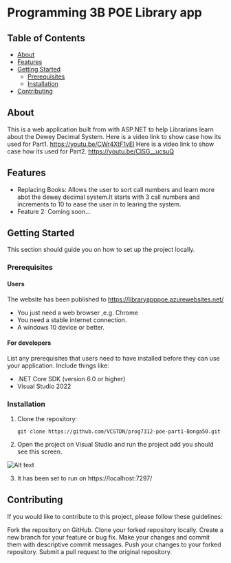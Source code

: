 # Programming 3B POE Library app

## Table of Contents

- [About](#about)
- [Features](#features)
- [Getting Started](#getting-started)
  - [Prerequisites](#prerequisites)
  - [Installation](#installation)
- [Contributing](#contributing)

## About

This is a web application built from with ASP.NET to help Librarians learn about the Dewey Decimal System.
Here is a video link to show case how its used for Part1. https://youtu.be/CWr4XtF1vEI
Here is a video link to show case how its used for Part2. https://youtu.be/CISG__ucsuQ

## Features


- Replacing Books: Allows the user to sort call numbers and learn more abot the dewey decimal system.It starts with 3 call numbers and increments to 10 to ease the user in to learing the system.
- Feature 2: Coming soon...

## Getting Started

This section should guide you on how to set up the project locally.

### Prerequisites

#### Users
The website has been published to https://libraryapppoe.azurewebsites.net/

 - You just need a web browser ,e.g. Chrome
 - You need a stable internet connection.
 - A windows 10 device or better.

#### For developers
List any prerequisites that users need to have installed before they can use your application. Include things like:

- .NET Core SDK (version 6.0 or higher)
- Visual Studio 2022

### Installation


1. Clone the repository:
   
   ```
   git clone https://github.com/VCSTDN/prog7312-poe-part1-Bonga50.git
   ```
2. Open the project on Visual Studio and run the project add you should see this screen.

![Alt text](image-1.png)

3. It has been set to run on https://localhost:7297/


## Contributing

If you would like to contribute to this project, please follow these guidelines:

Fork the repository on GitHub.
Clone your forked repository locally.
Create a new branch for your feature or bug fix.
Make your changes and commit them with descriptive commit messages.
Push your changes to your forked repository.
Submit a pull request to the original repository.
